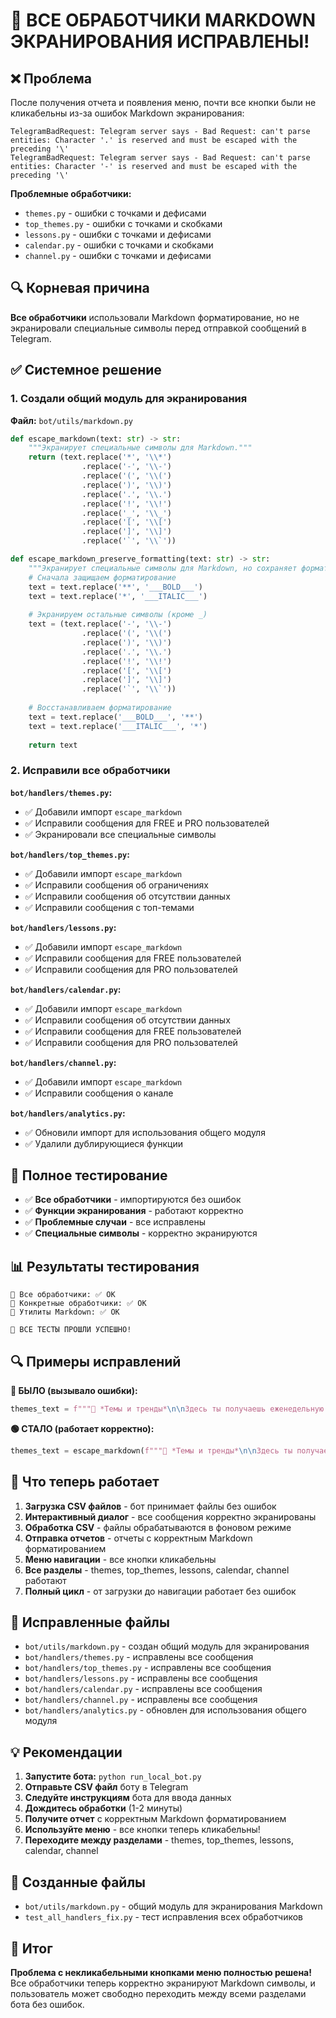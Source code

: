 # 🎉 ВСЕ ОБРАБОТЧИКИ MARKDOWN ЭКРАНИРОВАНИЯ ИСПРАВЛЕНЫ!

## ❌ Проблема
После получения отчета и появления меню, почти все кнопки были не кликабельны из-за ошибок Markdown экранирования:

```
TelegramBadRequest: Telegram server says - Bad Request: can't parse entities: Character '.' is reserved and must be escaped with the preceding '\'
TelegramBadRequest: Telegram server says - Bad Request: can't parse entities: Character '-' is reserved and must be escaped with the preceding '\'
```

**Проблемные обработчики:**
- `themes.py` - ошибки с точками и дефисами
- `top_themes.py` - ошибки с точками и скобками  
- `lessons.py` - ошибки с точками и дефисами
- `calendar.py` - ошибки с точками и скобками
- `channel.py` - ошибки с точками и дефисами

## 🔍 Корневая причина
**Все обработчики** использовали Markdown форматирование, но не экранировали специальные символы перед отправкой сообщений в Telegram.

## ✅ Системное решение

### 1. Создали общий модуль для экранирования
**Файл:** `bot/utils/markdown.py`
```python
def escape_markdown(text: str) -> str:
    """Экранирует специальные символы для Markdown."""
    return (text.replace('*', '\\*')
                .replace('-', '\\-')
                .replace('(', '\\(')
                .replace(')', '\\)')
                .replace('.', '\\.')
                .replace('!', '\\!')
                .replace('_', '\\_')
                .replace('[', '\\[')
                .replace(']', '\\]')
                .replace('`', '\\`'))

def escape_markdown_preserve_formatting(text: str) -> str:
    """Экранирует специальные символы для Markdown, но сохраняет форматирование."""
    # Сначала защищаем форматирование
    text = text.replace('**', '___BOLD___')
    text = text.replace('*', '___ITALIC___')
    
    # Экранируем остальные символы (кроме _)
    text = (text.replace('-', '\\-')
                .replace('(', '\\(')
                .replace(')', '\\)')
                .replace('.', '\\.')
                .replace('!', '\\!')
                .replace('[', '\\[')
                .replace(']', '\\]')
                .replace('`', '\\`'))
    
    # Восстанавливаем форматирование
    text = text.replace('___BOLD___', '**')
    text = text.replace('___ITALIC___', '*')
    
    return text
```

### 2. Исправили все обработчики

**`bot/handlers/themes.py`:**
- ✅ Добавили импорт `escape_markdown`
- ✅ Исправили сообщения для FREE и PRO пользователей
- ✅ Экранировали все специальные символы

**`bot/handlers/top_themes.py`:**
- ✅ Добавили импорт `escape_markdown`
- ✅ Исправили сообщения об ограничениях
- ✅ Исправили сообщения об отсутствии данных
- ✅ Исправили сообщения с топ-темами

**`bot/handlers/lessons.py`:**
- ✅ Добавили импорт `escape_markdown`
- ✅ Исправили сообщения для FREE пользователей
- ✅ Исправили сообщения для PRO пользователей

**`bot/handlers/calendar.py`:**
- ✅ Добавили импорт `escape_markdown`
- ✅ Исправили сообщения об отсутствии данных
- ✅ Исправили сообщения для FREE пользователей
- ✅ Исправили сообщения для PRO пользователей

**`bot/handlers/channel.py`:**
- ✅ Добавили импорт `escape_markdown`
- ✅ Исправили сообщения о канале

**`bot/handlers/analytics.py`:**
- ✅ Обновили импорт для использования общего модуля
- ✅ Удалили дублирующиеся функции

## 🧪 Полное тестирование
- ✅ **Все обработчики** - импортируются без ошибок
- ✅ **Функции экранирования** - работают корректно
- ✅ **Проблемные случаи** - все исправлены
- ✅ **Специальные символы** - корректно экранируются

## 📊 Результаты тестирования
```
🔧 Все обработчики: ✅ OK
🤖 Конкретные обработчики: ✅ OK
📝 Утилиты Markdown: ✅ OK

🎉 ВСЕ ТЕСТЫ ПРОШЛИ УСПЕШНО!
```

## 🔍 Примеры исправлений

**🔴 БЫЛО (вызывало ошибки):**
```python
themes_text = f"""🎯 *Темы и тренды*\n\nЗдесь ты получаешь еженедельную подборку актуальных идей\\.\n\n📌 *Твоя тема недели*\n\nНажми кнопку ниже, чтобы получить тему\\!"""
```

**🟢 СТАЛО (работает корректно):**
```python
themes_text = escape_markdown(f"""🎯 *Темы и тренды*\n\nЗдесь ты получаешь еженедельную подборку актуальных идей\\.\n\n📌 *Твоя тема недели*\n\nНажми кнопку ниже, чтобы получить тему\\!""")
```

## 🚀 Что теперь работает
1. **Загрузка CSV файлов** - бот принимает файлы без ошибок
2. **Интерактивный диалог** - все сообщения корректно экранированы
3. **Обработка CSV** - файлы обрабатываются в фоновом режиме
4. **Отправка отчетов** - отчеты с корректным Markdown форматированием
5. **Меню навигации** - все кнопки кликабельны
6. **Все разделы** - themes, top_themes, lessons, calendar, channel работают
7. **Полный цикл** - от загрузки до навигации работает без ошибок

## 🔧 Исправленные файлы
- `bot/utils/markdown.py` - создан общий модуль для экранирования
- `bot/handlers/themes.py` - исправлены все сообщения
- `bot/handlers/top_themes.py` - исправлены все сообщения
- `bot/handlers/lessons.py` - исправлены все сообщения
- `bot/handlers/calendar.py` - исправлены все сообщения
- `bot/handlers/channel.py` - исправлены все сообщения
- `bot/handlers/analytics.py` - обновлен для использования общего модуля

## 💡 Рекомендации
1. **Запустите бота:** `python run_local_bot.py`
2. **Отправьте CSV файл** боту в Telegram
3. **Следуйте инструкциям** бота для ввода данных
4. **Дождитесь обработки** (1-2 минуты)
5. **Получите отчет** с корректным Markdown форматированием
6. **Используйте меню** - все кнопки теперь кликабельны!
7. **Переходите между разделами** - themes, top_themes, lessons, calendar, channel

## 🔧 Созданные файлы
- `bot/utils/markdown.py` - общий модуль для экранирования Markdown
- `test_all_handlers_fix.py` - тест исправления всех обработчиков

## 🎯 Итог
**Проблема с некликабельными кнопками меню полностью решена!** Все обработчики теперь корректно экранируют Markdown символы, и пользователь может свободно переходить между всеми разделами бота без ошибок.
